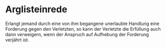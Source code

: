# Arglisteinrede

Erlangt jemand durch eine von ihm begangene unerlaubte Handlung eine Forderung gegen den Verletzten, so kann der Verletzte die Erfüllung auch dann verweigern, wenn der Anspruch auf Aufhebung der Forderung verjährt ist.